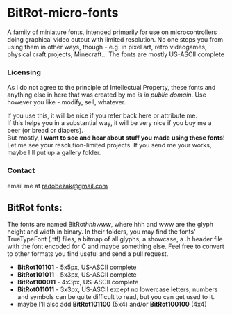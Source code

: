 # BitRot-micro-fonts

A family of miniature fonts, intended primarily for use on microcontrollers doing graphical video output with limited resolution.
No one stops you from using them in other ways, though - e.g. in pixel art, retro videogames, physical craft projects, Minecraft...
The fonts are mostly US-ASCII complete

### Licensing
As I do not agree to the principle of Intellectual Property, these fonts and anything else in here that was created by me *is in public domain*.
Use however you like - modify, sell, whatever. 

If you use this, it will be nice if you refer back here or attribute me.  
If this helps you in a substantial way, it will be very nice if you buy me a beer (or bread or diapers).  
But mostly, **I want to see and hear about stuff you made using these fonts!** Let me see your resolution-limited projects.
If you send me your works, maybe I'll put up a gallery folder.

### Contact
email me at <radobezak@gmail.com>

## BitRot fonts:
The fonts are named BitRot*hhhwww*, where hhh and www are the glyph height and width in binary.
In their folders, you may find the fonts' TrueTypeFont (.ttf) files, a bitmap of all glyphs, a showcase, a .h header file with the font
encoded for C and maybe something else. Feel free to convert to other formats you find useful and send a pull request.

- **BitRot101101** - 5x5px, US-ASCII complete
- **BitRot101011** - 5x3px, US-ASCII complete
- **BitRot100011** - 4x3px, US-ASCII complete
- **BitRot011011** - 3x3px, US-ASCII except no lowercase letters, numbers and symbols can be quite difficult to read, but you can get used to it.
- maybe I'll also add **BitRot101100** (5x4) and/or **BitRot100100** (4x4)
